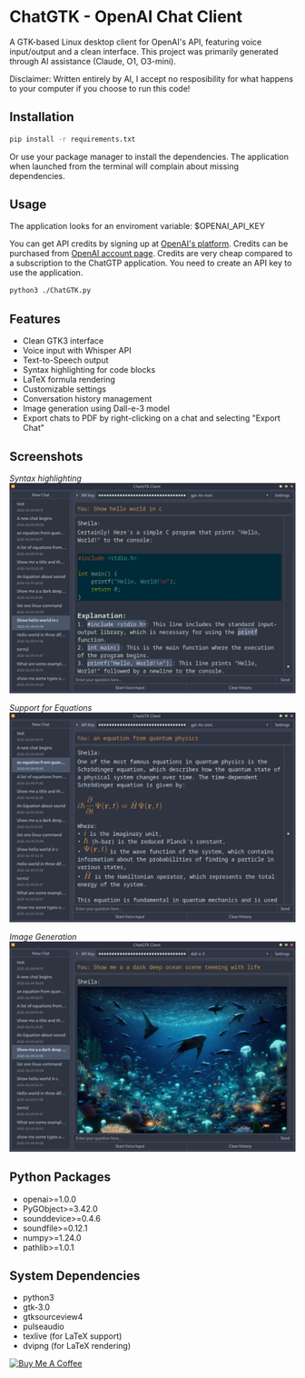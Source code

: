 # ChatGTK - OpenAI Chat Client

A GTK-based Linux desktop client for OpenAI's API, featuring voice input/output and a clean interface. This project was primarily generated through AI assistance (Claude, O1, O3-mini).

Disclaimer: Written entirely by AI, I accept no resposibility for what happens to your computer if you choose to run this code!

## Installation

```bash
pip install -r requirements.txt
```
Or use your package manager to install the dependencies. The application when launched from the terminal will complain about missing dependencies.

## Usage
The application looks for an enviroment variable: $OPENAI_API_KEY

You can get API credits by signing up at [OpenAI's platform](https://platform.openai.com/signup). Credits can be purchased from [OpenAI account page](https://platform.openai.com/account/billing/overview). Credits are very cheap compared to a subscription to the ChatGTP application. You need to create an API key to use the application.

```bash
python3 ./ChatGTK.py
```

## Features

- Clean GTK3 interface
- Voice input with Whisper API
- Text-to-Speech output
- Syntax highlighting for code blocks
- LaTeX formula rendering
- Customizable settings
- Conversation history management
- Image generation using Dall-e-3 model
- Export chats to PDF by right-clicking on a chat and selecting "Export Chat"

## Screenshots

*Syntax highlighting*
![Code Feature](screenshots/syntax_highlight.jpg)

*Support for Equations*
![Formulae Feature](screenshots/formula.jpg)

*Image Generation*
![Image Generation](screenshots/images.jpg)

## Python Packages
- openai>=1.0.0
- PyGObject>=3.42.0
- sounddevice>=0.4.6
- soundfile>=0.12.1
- numpy>=1.24.0
- pathlib>=1.0.1

## System Dependencies
- python3
- gtk-3.0
- gtksourceview4
- pulseaudio
- texlive (for LaTeX support)
- dvipng (for LaTeX rendering)

<a href="https://www.buymeacoffee.com/rabfulton" target="_blank"><img src="https://cdn.buymeacoffee.com/buttons/v2/default-blue.png" alt="Buy Me A Coffee" style="height: 60px !important;width: 217px !important;" ></a>